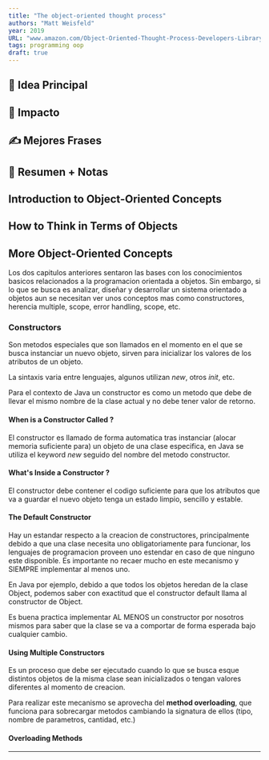 ```yaml
---
title: "The object-oriented thought process"
authors: "Matt Weisfeld"
year: 2019
URL: "www.amazon.com/Object-Oriented-Thought-Process-Developers-Library-dp-0135181968/dp/0135181968"
tags: programming oop
draft: true
---
```

## 🌱 Idea Principal

## 🌌 Impacto

## ✍ Mejores Frases

## 📔 Resumen + Notas
## Introduction to Object-Oriented Concepts
## How to Think in Terms of Objects
## More Object-Oriented Concepts
Los dos capitulos anteriores sentaron las bases con los conocimientos basicos relacionados a la programacion orientada a objetos. Sin embargo, si lo que se busca es analizar, diseñar y desarrollar un sistema orientado a objetos aun se necesitan ver unos conceptos mas como constructores, herencia multiple, scope, error handling, scope, etc.

### Constructors
Son metodos especiales que son llamados en el momento en el que se busca instanciar un nuevo objeto, sirven para inicializar los valores de los atributos de un objeto.

La sintaxis varia entre lenguajes, algunos utilizan *new*, otros *init*, etc. 

Para el contexto de Java un constructor es como un metodo que debe de llevar el mismo nombre de la clase actual y no debe tener valor de retorno.
#### When is a Constructor Called ?
El constructor es llamado de forma automatica tras instanciar (alocar memoria suficiente para) un objeto de una clase especifica, en Java se utiliza el keyword *new* seguido del nombre del metodo constructor.

#### What's Inside a Constructor ?
El constructor debe contener el codigo suficiente para que los atributos que va a guardar el nuevo objeto tenga un estado limpio, sencillo y estable.

#### The Default Constructor
Hay un estandar respecto a la creacion de constructores, principalmente debido a que una clase necesita uno obligatoriamente para funcionar, los lenguajes de programacion proveen uno estendar en caso de que ninguno este disponible. Es importante no recaer mucho en este mecanismo y SIEMPRE implementar al menos uno.

En Java por ejemplo, debido a que todos los objetos heredan de la clase Object, podemos saber con exactitud que el constructor default llama al constructor de Object.

Es buena practica implementar AL MENOS un constructor por nosotros mismos para saber que la clase se va a comportar de forma esperada bajo cualquier cambio. 

#### Using Multiple Constructors
Es un proceso que debe ser ejecutado cuando lo que se busca esque distintos objetos de la misma clase sean inicializados o tengan valores diferentes al momento de creacion. 

Para realizar este mecanismo se aprovecha del **method overloading**, que funciona para sobrecargar metodos cambiando la signatura de ellos (tipo, nombre de parametros, cantidad, etc.)

#### Overloading Methods


___

